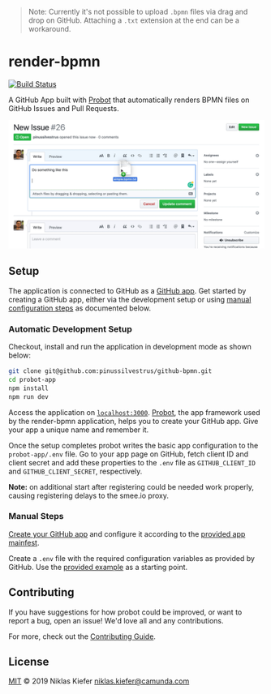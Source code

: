 > Note: Currently it's not possible to upload `.bpmn` files via drag and drop on GitHub. Attaching a `.txt` extension at the end can be a workaround.

# render-bpmn

[![Build Status](https://travis-ci.org/pinussilvestrus/github-bpmn.svg?branch=master)](https://travis-ci.org/pinussilvestrus/github-bpmn)

A GitHub App built with [Probot](https://github.com/probot/probot) that automatically renders BPMN files on GitHub Issues and Pull Requests. 

![](../resources/screencast-2.gif)

## Setup

The application is connected to GitHub as a [GitHub app](https://developer.github.com/apps/). Get started by creating a GitHub app, either via the development setup or using [manual configuration steps](#manual-steps) as documented below.


### Automatic Development Setup

Checkout, install and run the application in development mode as shown below:

```bash
git clone git@github.com:pinussilvestrus/github-bpmn.git
cd probot-app
npm install
npm run dev
```

Access the application on [`localhost:3000`](http://localhost:3000). [Probot](https://probot.github.io/), the app framework used by the render-bpmn application, helps you to create your GitHub app. Give your app a unique name and remember it.

Once the setup completes probot writes the basic app configuration to the `probot-app/.env` file. Go to your app page on GitHub, fetch client ID and client secret and add these properties to the `.env` file as `GITHUB_CLIENT_ID` and `GITHUB_CLIENT_SECRET`, respectively.

__Note:__ on additional start after registering could be needed work properly, causing registering delays to the smee.io proxy.

### Manual Steps

[Create your GitHub app](https://github.com/settings/apps/new) and configure it according to the [provided app mainfest](../probot-app/app.yml).

Create a `.env` file with the required configuration variables as provided by GitHub. Use the [provided example](../probot-app/.env.example) as a starting point.

## Contributing

If you have suggestions for how probot could be improved, or want to report a bug, open an issue! We'd love all and any contributions.

For more, check out the [Contributing Guide](CONTRIBUTING.md).

## License

[MIT](LICENSE) © 2019 Niklas Kiefer <niklas.kiefer@camunda.com>
